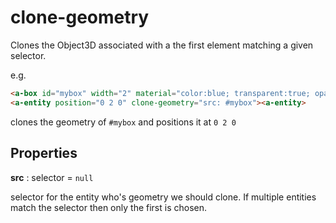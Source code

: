 # clone-geometry

Clones the Object3D associated with a the first element matching a given selector.

e.g.
```html
<a-box id="mybox" width="2" material="color:blue; transparent:true; opacity:0.5"></a-box>
<a-entity position="0 2 0" clone-geometry="src: #mybox"><a-entity>
```
clones the geometry of `#mybox` and positions it at `0 2 0`

## Properties

**src** : selector = `null`

selector for the entity who's geometry we should clone.  If multiple entities match the selector then only the first is chosen.